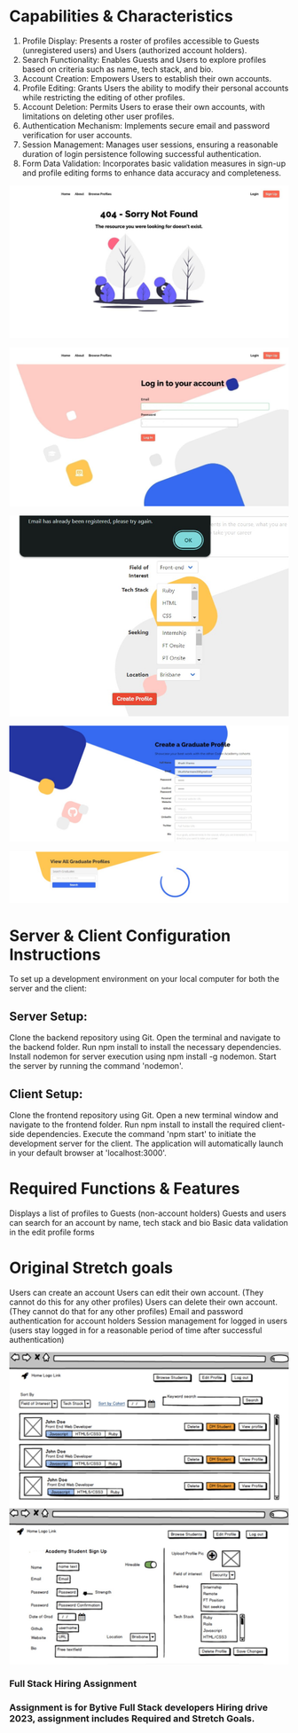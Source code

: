 # Capabilities & Characteristics

1.	Profile Display:
Presents a roster of profiles accessible to Guests (unregistered users) and Users (authorized account holders).
2.	Search Functionality:
Enables Guests and Users to explore profiles based on criteria such as name, tech stack, and bio.
3.	Account Creation:
Empowers Users to establish their own accounts.
4.	Profile Editing:
Grants Users the ability to modify their personal accounts while restricting the editing of other profiles.
5.	Account Deletion:
Permits Users to erase their own accounts, with limitations on deleting other user profiles.
6.	Authentication Mechanism:
Implements secure email and password verification for user accounts.
7.	Session Management:
Manages user sessions, ensuring a reasonable duration of login persistence following successful authentication.
8.	Form Data Validation:
Incorporates basic validation measures in sign-up and profile editing forms to enhance data accuracy and completeness.

![Image 1](https://github.com/astrogust30/Khushi_Assignment_Client/blob/main/readme_doc/screenshots_localhost/WhatsApp%20Image%202024-02-02%20at%2018.28.56_f6e4bed1.jpg)

![Image 3](https://github.com/astrogust30/Khushi_Assignment_Client/blob/main/readme_doc/screenshots_localhost/WhatsApp%20Image%202024-02-02%20at%2018.28.57_98b21f18.jpg)


![Image 3](https://github.com/astrogust30/Khushi_Assignment_Client/blob/main/readme_doc/screenshots_localhost/WhatsApp%20Image%202024-02-02%20at%2019.02.37_c8dd74f8.jpg)

![Image 3](https://github.com/astrogust30/Khushi_Assignment_Client/blob/main/readme_doc/screenshots_localhost/WhatsApp%20Image%202024-02-02%20at%2019.03.24_eaa967dd.jpg)


![Image 3](https://github.com/astrogust30/Khushi_Assignment_Client/blob/main/readme_doc/screenshots_localhost/WhatsApp%20Image%202024-02-02%20at%2019.05.46_1723024c.jpg)



# Server & Client Configuration Instructions
To set up a development environment on your local computer for both the server and the client:

## Server Setup:

Clone the backend repository using Git.
Open the terminal and navigate to the backend folder.
Run npm install to install the necessary dependencies.
Install nodemon for server execution using npm install -g nodemon.
Start the server by running the command 'nodemon'.

## Client Setup:

Clone the frontend repository using Git.
Open a new terminal window and navigate to the frontend folder.
Run npm install to install the required client-side dependencies.
Execute the command 'npm start' to initiate the development server for the client.
The application will automatically launch in your default browser at 'localhost:3000'.


# Required Functions & Features
Displays a list of profiles to Guests (non-account holders)
Guests and users can search for an account by name, tech stack and bio
Basic data validation in the edit profile forms

# Original Stretch goals 

Users can create an account
Users can edit their own account. (They cannot do this for any other profiles)
Users can delete their own account. (They cannot do that for any other profiles)
Email and password authentication for account holders
Session management for logged in users (users stay logged in for a reasonable period of time after successful authentication)

![Image 1](https://github.com/astrogust30/Khushi_Assignment_Client/blob/main/readme_doc/wireframes_localhost/WhatsApp%20Image%202024-02-02%20at%2018.20.17_2b0527d3.jpg)
![Image 2](https://github.com/astrogust30/Khushi_Assignment_Client/blob/main/readme_doc/wireframes_localhost/WhatsApp%20Image%202024-02-02%20at%2018.20.25_17226713.jpg)


### Full Stack Hiring Assignment
### Assignment is for Bytive Full Stack developers Hiring drive 2023, assignment includes Required and Stretch Goals. 
